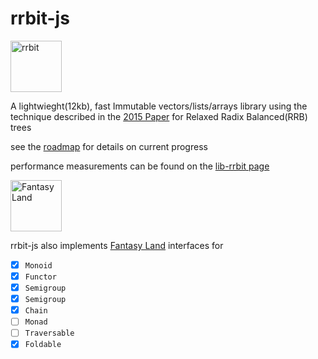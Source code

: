 # rrbit-js
<a href="https://github.com/wishfoundry/rrbit">
	<img width="82" height="82" alt="rrbit" src="https://raw.github.com/wishfoundry/rrbit/master/docs/logo-small.png">
</a>

A lightwieght(12kb), fast Immutable vectors/lists/arrays library using the technique 
described in the [2015 Paper](https://pdfs.semanticscholar.org/b26a/3dc9050f54a37197ed44711c0e42063e9b96.pdf)
for Relaxed Radix Balanced(RRB) trees

see the [roadmap](https://github.com/rrbit-org/lib-rrbit/blob/master/README.md) for details on current progress 

performance measurements can be found on the [lib-rrbit page](https://github.com/rrbit-org/lib-rrbit)




<a href="https://github.com/fantasyland/fantasy-land">
	<img width="82" height="82" alt="Fantasy Land" src="https://raw.github.com/puffnfresh/fantasy-land/master/logo.png">
</a>

rrbit-js also implements [Fantasy Land](https://github.com/fantasyland/fantasy-land) interfaces for 
* [x] `Monoid` 
* [x] `Functor`
* [x] `Semigroup`
* [x] `Semigroup`
* [x] `Chain` 
* [ ] `Monad`
* [ ] `Traversable`
* [x] `Foldable`